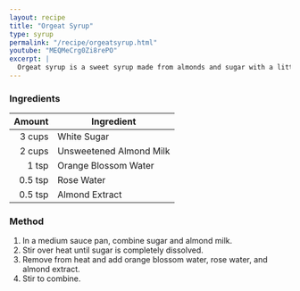 ```yaml
---
layout: recipe
title: "Orgeat Syrup"
type: syrup
permalink: "/recipe/orgeatsyrup.html"
youtube: "MEQMeCrg0Zi8rePO"
excerpt: |
  Orgeat syrup is a sweet syrup made from almonds and sugar with a little rose water and/or orange flower water.
---
```


### Ingredients

|  Amount | Ingredient              |
| ------: | ----------------------- |
|  3 cups | White Sugar             |
|  2 cups | Unsweetened Almond Milk |
|   1 tsp | Orange Blossom Water    |
| 0.5 tsp | Rose Water              |
| 0.5 tsp | Almond Extract          |

### Method

1. In a medium sauce pan, combine sugar and almond milk.
2. Stir over heat until sugar is completely dissolved.
3. Remove from heat and add orange blossom water, rose water, and almond extract.
4. Stir to combine.
